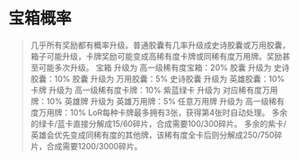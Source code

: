 # 宝箱概率
> 几乎所有奖励都有概率升级。普通胶囊有几率升级成史诗胶囊或万用胶囊，箱子可能升级，卡牌奖励可能变成高稀有度卡牌或同稀有度万用牌。奖励甚至可能多次升级。
宝箱 升级为 高一级稀有度宝箱：20%
胶囊 升级为 史诗胶囊：10%
胶囊 升级为 万用胶囊：5%
史诗胶囊 升级为 英雄胶囊：10%
卡牌 升级为 高一级稀有度卡牌：10%
紫蓝绿卡 升级为 对应稀有度万用牌：10%
英雄牌 升级为 英雄万用牌：5%
任意万用牌 升级为 高一级稀有度万用牌：10%
LoR每种卡牌最多拥有3张，获得第4张时自动处理。
多余的绿卡/蓝卡直接分解成15/60碎片，合成需要100/300碎片。
多余的紫卡/英雄会优先变成同稀有度的其他牌，该稀有度全卡后则分解成250/750碎片，合成需要1200/3000碎片。